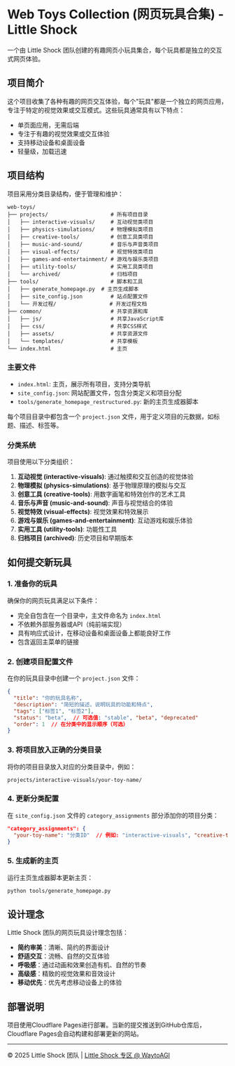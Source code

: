 # Web Toys Collection (网页玩具合集) - Little Shock

一个由 Little Shock 团队创建的有趣网页小玩具集合，每个玩具都是独立的交互式网页体验。

## 项目简介

这个项目收集了各种有趣的网页交互体验，每个"玩具"都是一个独立的网页应用，专注于特定的视觉效果或交互模式。这些玩具通常具有以下特点：

- 单页面应用，无需后端
- 专注于有趣的视觉效果或交互体验
- 支持移动设备和桌面设备
- 轻量级，加载迅速

## 项目结构

项目采用分类目录结构，便于管理和维护：

```
web-toys/
├── projects/                    # 所有项目目录
│   ├── interactive-visuals/     # 互动视觉类项目
│   ├── physics-simulations/     # 物理模拟类项目
│   ├── creative-tools/          # 创意工具类项目
│   ├── music-and-sound/         # 音乐与声音类项目
│   ├── visual-effects/          # 视觉特效类项目
│   ├── games-and-entertainment/ # 游戏与娱乐类项目
│   ├── utility-tools/           # 实用工具类项目
│   └── archived/                # 归档项目
├── tools/                       # 脚本和工具
│   ├── generate_homepage.py  # 主页生成脚本
│   ├── site_config.json         # 站点配置文件
│   └── 开发过程/                 # 开发过程文档
├── common/                      # 共享资源和库
│   ├── js/                      # 共享JavaScript库
│   ├── css/                     # 共享CSS样式
│   ├── assets/                  # 共享资源文件
│   └── templates/               # 共享模板
└── index.html                   # 主页
```

### 主要文件

- `index.html`: 主页，展示所有项目，支持分类导航
- `site_config.json`: 网站配置文件，包含分类定义和项目分配
- `tools/generate_homepage_restructured.py`: 新的主页生成器脚本

每个项目目录中都包含一个 `project.json` 文件，用于定义项目的元数据，如标题、描述、标签等。

### 分类系统

项目使用以下分类组织：

1. **互动视觉 (interactive-visuals)**: 通过触摸和交互创造的视觉体验
2. **物理模拟 (physics-simulations)**: 基于物理原理的模拟与交互
3. **创意工具 (creative-tools)**: 用数字画笔和特效创作的艺术工具
4. **音乐与声音 (music-and-sound)**: 声音与视觉结合的体验
5. **视觉特效 (visual-effects)**: 视觉效果和特效展示
6. **游戏与娱乐 (games-and-entertainment)**: 互动游戏和娱乐体验
7. **实用工具 (utility-tools)**: 功能性工具
8. **归档项目 (archived)**: 历史项目和早期版本

## 如何提交新玩具

### 1. 准备你的玩具

确保你的网页玩具满足以下条件：

- 完全自包含在一个目录中，主文件命名为 `index.html`
- 不依赖外部服务器或API（纯前端实现）
- 具有响应式设计，在移动设备和桌面设备上都能良好工作
- 包含返回主菜单的链接

### 2. 创建项目配置文件

在你的玩具目录中创建一个 `project.json` 文件：

```json
{
  "title": "你的玩具名称",
  "description": "简短的描述，说明玩具的功能和特点",
  "tags": ["标签1", "标签2"],
  "status": "beta",  // 可选值: "stable", "beta", "deprecated"
  "order": 1  // 在分类中的显示顺序（可选）
}
```

### 3. 将项目放入正确的分类目录

将你的项目目录放入对应的分类目录中，例如：

```
projects/interactive-visuals/your-toy-name/
```

### 4. 更新分类配置

在 `site_config.json` 文件的 `category_assignments` 部分添加你的项目分类：

```json
"category_assignments": {
  "your-toy-name": "分类ID"  // 例如: "interactive-visuals", "creative-tools" 等
}
```

### 5. 生成新的主页

运行主页生成器脚本更新主页：

```bash
python tools/generate_homepage.py
```

## 设计理念

Little Shock 团队的网页玩具设计理念包括：

- **简约审美**：清晰、简约的界面设计
- **舒适交互**：流畅、自然的交互体验
- **呼吸感**：通过动画和效果创造有机、自然的节奏
- **高级感**：精致的视觉效果和音效设计
- **移动优先**：优先考虑移动设备上的体验

## 部署说明

项目使用Cloudflare Pages进行部署。当新的提交推送到GitHub仓库后，Cloudflare Pages会自动构建和部署更新的网站。

---

© 2025 Little Shock 团队 | [Little Shock 专区 @ WaytoAGI](https://waytoagi.feishu.cn/wiki/UaxewECiHiVBmykypR0c48FhnFd)